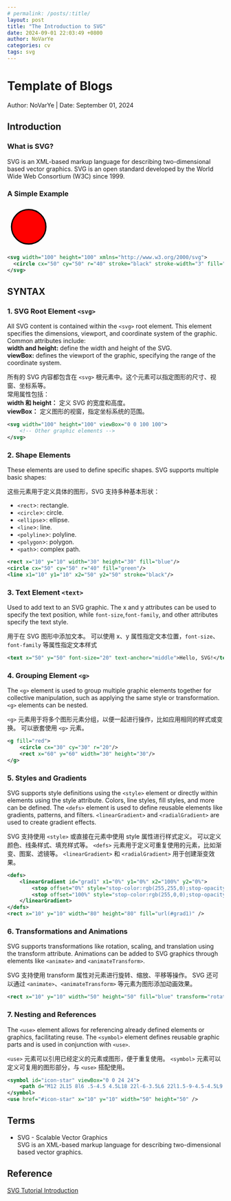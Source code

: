 ```yaml
---
# permalink: /posts/:title/
layout: post
title: "The Introduction to SVG"
date: 2024-09-01 22:03:49 +0800
author: NoVarYe
categories: cv
tags: svg
---
```


# Template of Blogs

Author: NoVarYe | Date: September 01, 2024

## Introduction

### What is SVG?

SVG is an XML-based markup language for describing two-dimensional based vector graphics. SVG is an open standard developed by the World Wide Web Consortium (W3C) since 1999.

### A Simple Example

<svg width="100" height="100" xmlns="http://www.w3.org/2000/svg">
  <circle cx="50" cy="50" r="40" stroke="black" stroke-width="3" fill="red" />
</svg>

```xml
<svg width="100" height="100" xmlns="http://www.w3.org/2000/svg">
  <circle cx="50" cy="50" r="40" stroke="black" stroke-width="3" fill="red" />
</svg>
```

## SYNTAX

### 1. SVG Root Element `<svg>`

All SVG content is contained within the `<svg>` root element. This element specifies the dimensions, viewport, and coordinate system of the graphic.
Common attributes include:\
**width and height:** define the width and height of the SVG.\
**viewBox:** defines the viewport of the graphic, specifying the range of the coordinate system.

所有的 SVG 内容都包含在 `<svg>` 根元素中。这个元素可以指定图形的尺寸、视窗、坐标系等。\
常用属性包括：\
**width 和 height：** 定义 SVG 的宽度和高度。\
**viewBox：** 定义图形的视窗，指定坐标系统的范围。

```xml
<svg width="100" height="100" viewBox="0 0 100 100">
    <!-- Other graphic elements -->
</svg>
```

### 2. Shape Elements

These elements are used to define specific shapes. SVG supports multiple basic shapes:

这些元素用于定义具体的图形，SVG 支持多种基本形状：

- `<rect`>: rectangle.
- `<circle`>: circle.
- `<ellipse`>: ellipse.
- `<line`>: line.
- `<polyline`>: polyline.
- `<polygon`>: polygon.
- `<path`>: complex path.

```xml
<rect x="10" y="10" width="30" height="30" fill="blue"/>
<circle cx="50" cy="50" r="40" fill="green"/>
<line x1="10" y1="10" x2="50" y2="50" stroke="black"/>
```

### 3. Text Element `<text>`

Used to add text to an SVG graphic.
The x and y attributes can be used to specify the text position, while `font-size`,`font-family`, and other attributes specify the text style.

用于在 SVG 图形中添加文本。
可以使用 x、y 属性指定文本位置，`font-size`、`font-family` 等属性指定文本样式

```xml
<text x="50" y="50" font-size="20" text-anchor="middle">Hello, SVG!</text>
```

### 4. Grouping Element `<g>`

The `<g>` element is used to group multiple graphic elements together for collective manipulation, such as applying the same style or transformation.
`<g>` elements can be nested.

`<g>` 元素用于将多个图形元素分组，以便一起进行操作，比如应用相同的样式或变换。
可以嵌套使用 `<g>` 元素。

```xml
<g fill="red">
    <circle cx="30" cy="30" r="20"/>
    <rect x="60" y="60" width="30" height="30"/>
</g>
```

### 5. Styles and Gradients

SVG supports style definitions using the `<style>` element or directly within elements using the style attribute.
Colors, line styles, fill styles, and more can be defined.
The `<defs>` element is used to define reusable elements like gradients, patterns, and filters.
`<linearGradient>` and `<radialGradient>` are used to create gradient effects.

SVG 支持使用 `<style>` 或直接在元素中使用 style 属性进行样式定义。
可以定义颜色、线条样式、填充样式等。
`<defs>` 元素用于定义可重复使用的元素，比如渐变、图案、滤镜等。
`<linearGradient>` 和 `<radialGradient>` 用于创建渐变效果。

```xml
<defs>
    <linearGradient id="grad1" x1="0%" y1="0%" x2="100%" y2="0%">
        <stop offset="0%" style="stop-color:rgb(255,255,0);stop-opacity:1" />
        <stop offset="100%" style="stop-color:rgb(255,0,0);stop-opacity:1" />
    </linearGradient>
</defs>
<rect x="10" y="10" width="80" height="80" fill="url(#grad1)" />
```

### 6. Transformations and Animations

SVG supports transformations like rotation, scaling, and translation using the transform attribute.
Animations can be added to SVG graphics through elements like `<animate>` and `<animateTransform>`.

SVG 支持使用 transform 属性对元素进行旋转、缩放、平移等操作。
SVG 还可以通过 `<animate>`、`<animateTransform>` 等元素为图形添加动画效果。

```xml
<rect x="10" y="10" width="50" height="50" fill="blue" transform="rotate(45 35 35)" />
```

### 7. Nesting and References

The `<use>` element allows for referencing already defined elements or graphics, facilitating reuse.
The `<symbol>` element defines reusable graphic parts and is used in conjunction with `<use>`.

`<use>` 元素可以引用已经定义的元素或图形，便于重复使用。
`<symbol>` 元素可以定义可复用的图形部分，与 `<use>` 搭配使用。

```xml
<symbol id="icon-star" viewBox="0 0 24 24">
    <path d="M12 2L15 8l6 .5-4.5 4.5L18 22l-6-3.5L6 22l1.5-9-4.5-4.5L9 8z"/>
</symbol>
<use href="#icon-star" x="10" y="10" width="50" height="50" />
```

## Terms

- SVG - Scalable Vector Graphics\
    SVG is an XML-based markup language for describing two-dimensional based vector graphics.

## Reference

[SVG Tutorial Introduction][]

[SVG Tutorial Introduction]:<https://developer.mozilla.org/en-US/docs/Web/SVG/Tutorial/Introduction>
